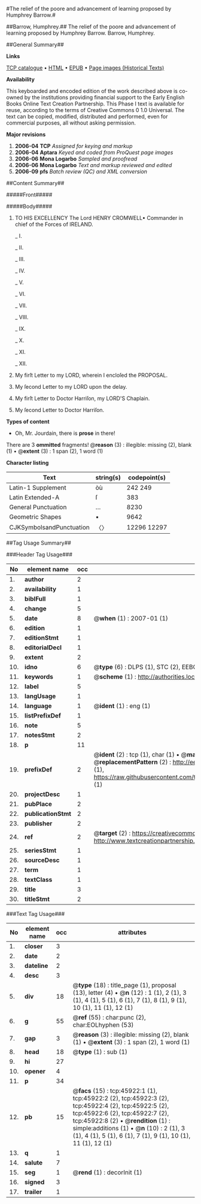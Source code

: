 #The relief of the poore and advancement of learning proposed by Humphrey Barrow.#

##Barrow, Humphrey.##
The relief of the poore and advancement of learning proposed by Humphrey Barrow.
Barrow, Humphrey.

##General Summary##

**Links**

[TCP catalogue](http://www.ota.ox.ac.uk/tcp/)  • 
[HTML](http://tei.it.ox.ac.uk/tcp/Texts-HTML/free/A31/A31054.html)  • 
[EPUB](http://tei.it.ox.ac.uk/tcp/Texts-EPUB/free/A31/A31054.epub) • 
[Page images (Historical Texts)](https://data.historicaltexts.jisc.ac.uk/view?pubId=eebo-10789572e&pageId=eebo-10789572e-45922-1)

**Availability**

This keyboarded and encoded edition of the
	       work described above is co-owned by the institutions
	       providing financial support to the Early English Books
	       Online Text Creation Partnership. This Phase I text is
	       available for reuse, according to the terms of Creative
	       Commons 0 1.0 Universal. The text can be copied,
	       modified, distributed and performed, even for
	       commercial purposes, all without asking permission.

**Major revisions**

1. __2006-04__ __TCP__ *Assigned for keying and markup*
1. __2006-04__ __Aptara__ *Keyed and coded from ProQuest page images*
1. __2006-06__ __Mona Logarbo__ *Sampled and proofread*
1. __2006-06__ __Mona Logarbo__ *Text and markup reviewed and edited*
1. __2006-09__ __pfs__ *Batch review (QC) and XML conversion*

##Content Summary##

#####Front#####

#####Body#####

1. TO HIS
EXCELLENCY
The Lord
HENRY CROMWELL▪
Commander in chief of the Forces
of IRELAND.

    _ I.

    _ II.

    _ III.

    _ IV.

    _ V.

    _ VI.

    _ VII.

    _ VIII.

    _ IX.

    _ X.

    _ XI.

    _ XII.

1. My firſt Letter to my LORD, wherein I encloſed
the PROPOSAL.

1. My ſecond Letter to my LORD upon the delay.

1. My firſt Letter to Doctor Harriſon, my
LORD'S Chaplain.

1. My ſecond Letter to Doctor Harriſon.

**Types of content**

  * Oh, Mr. Jourdain, there is **prose** in there!

There are 3 **ommitted** fragments! 
 @__reason__ (3) : illegible: missing (2), blank (1)  •  @__extent__ (3) : 1 span (2), 1 word (1)

**Character listing**


|Text|string(s)|codepoint(s)|
|---|---|---|
|Latin-1 Supplement|òù|242 249|
|Latin Extended-A|ſ|383|
|General Punctuation|…|8230|
|Geometric Shapes|▪|9642|
|CJKSymbolsandPunctuation|〈〉|12296 12297|

##Tag Usage Summary##

###Header Tag Usage###

|No|element name|occ|attributes|
|---|---|---|---|
|1.|__author__|2||
|2.|__availability__|1||
|3.|__biblFull__|1||
|4.|__change__|5||
|5.|__date__|8| @__when__ (1) : 2007-01 (1)|
|6.|__edition__|1||
|7.|__editionStmt__|1||
|8.|__editorialDecl__|1||
|9.|__extent__|2||
|10.|__idno__|6| @__type__ (6) : DLPS (1), STC (2), EEBO-CITATION (1), OCLC (1), VID (1)|
|11.|__keywords__|1| @__scheme__ (1) : http://authorities.loc.gov/ (1)|
|12.|__label__|5||
|13.|__langUsage__|1||
|14.|__language__|1| @__ident__ (1) : eng (1)|
|15.|__listPrefixDef__|1||
|16.|__note__|5||
|17.|__notesStmt__|2||
|18.|__p__|11||
|19.|__prefixDef__|2| @__ident__ (2) : tcp (1), char (1)  •  @__matchPattern__ (2) : ([0-9\-]+):([0-9IVX]+) (1), (.+) (1)  •  @__replacementPattern__ (2) : http://eebo.chadwyck.com/downloadtiff?vid=$1&page=$2 (1), https://raw.githubusercontent.com/textcreationpartnership/Texts/master/tcpchars.xml#$1 (1)|
|20.|__projectDesc__|1||
|21.|__pubPlace__|2||
|22.|__publicationStmt__|2||
|23.|__publisher__|2||
|24.|__ref__|2| @__target__ (2) : https://creativecommons.org/publicdomain/zero/1.0/ (1), http://www.textcreationpartnership.org/docs/. (1)|
|25.|__seriesStmt__|1||
|26.|__sourceDesc__|1||
|27.|__term__|1||
|28.|__textClass__|1||
|29.|__title__|3||
|30.|__titleStmt__|2||


###Text Tag Usage###

|No|element name|occ|attributes|
|---|---|---|---|
|1.|__closer__|3||
|2.|__date__|2||
|3.|__dateline__|2||
|4.|__desc__|3||
|5.|__div__|18| @__type__ (18) : title_page (1), proposal (13), letter (4)  •  @__n__ (12) : 1 (1), 2 (1), 3 (1), 4 (1), 5 (1), 6 (1), 7 (1), 8 (1), 9 (1), 10 (1), 11 (1), 12 (1)|
|6.|__g__|55| @__ref__ (55) : char:punc (2), char:EOLhyphen (53)|
|7.|__gap__|3| @__reason__ (3) : illegible: missing (2), blank (1)  •  @__extent__ (3) : 1 span (2), 1 word (1)|
|8.|__head__|18| @__type__ (1) : sub (1)|
|9.|__hi__|27||
|10.|__opener__|4||
|11.|__p__|34||
|12.|__pb__|15| @__facs__ (15) : tcp:45922:1 (1), tcp:45922:2 (2), tcp:45922:3 (2), tcp:45922:4 (2), tcp:45922:5 (2), tcp:45922:6 (2), tcp:45922:7 (2), tcp:45922:8 (2)  •  @__rendition__ (1) : simple:additions (1)  •  @__n__ (10) : 2 (1), 3 (1), 4 (1), 5 (1), 6 (1), 7 (1), 9 (1), 10 (1), 11 (1), 12 (1)|
|13.|__q__|1||
|14.|__salute__|7||
|15.|__seg__|1| @__rend__ (1) : decorInit (1)|
|16.|__signed__|3||
|17.|__trailer__|1||
